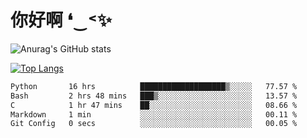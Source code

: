 # 你好啊 ❛‿˂✨

![Anurag's GitHub stats](https://github-readme-stats.vercel.app/api?username=ZombieFly&count_private=true&show_icons=true)

[![Top Langs](https://github-readme-stats.vercel.app/api/top-langs/?username=ZombieFly&layout=compact&count_private=true&hide=Ruby,makefile)](https://github.com/anuraghazra/github-readme-stats)

<!--START_SECTION:waka-->

```txt
Python       16 hrs          ███████████████████▒░░░░░   77.57 %
Bash         2 hrs 48 mins   ███▒░░░░░░░░░░░░░░░░░░░░░   13.57 %
C            1 hr 47 mins    ██░░░░░░░░░░░░░░░░░░░░░░░   08.66 %
Markdown     1 min           ░░░░░░░░░░░░░░░░░░░░░░░░░   00.11 %
Git Config   0 secs          ░░░░░░░░░░░░░░░░░░░░░░░░░   00.05 %
```

<!--END_SECTION:waka-->
